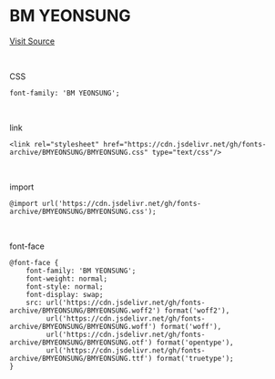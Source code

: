 # BM YEONSUNG

[Visit Source](https://www.woowahan.com/fonts)

&nbsp;

CSS

```
font-family: 'BM YEONSUNG';
```

&nbsp;

link

```
<link rel="stylesheet" href="https://cdn.jsdelivr.net/gh/fonts-archive/BMYEONSUNG/BMYEONSUNG.css" type="text/css"/>
```

&nbsp;

import

```
@import url('https://cdn.jsdelivr.net/gh/fonts-archive/BMYEONSUNG/BMYEONSUNG.css');
```

&nbsp;

font-face

```
@font-face {
    font-family: 'BM YEONSUNG';
    font-weight: normal;
    font-style: normal;
    font-display: swap;
    src: url('https://cdn.jsdelivr.net/gh/fonts-archive/BMYEONSUNG/BMYEONSUNG.woff2') format('woff2'),
         url('https://cdn.jsdelivr.net/gh/fonts-archive/BMYEONSUNG/BMYEONSUNG.woff') format('woff'),
         url('https://cdn.jsdelivr.net/gh/fonts-archive/BMYEONSUNG/BMYEONSUNG.otf') format('opentype'),
         url('https://cdn.jsdelivr.net/gh/fonts-archive/BMYEONSUNG/BMYEONSUNG.ttf') format('truetype');
}
```

